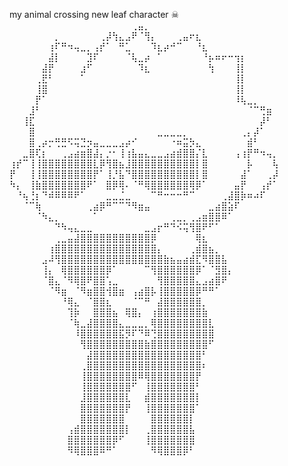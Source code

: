 my animal crossing new leaf character ☠︎︎<br>
⠀⠀⠀⠀⠀⠀⠀⠀⠀⠀⠀⠀⠀⠀⠀⠀⠀⠀⠀⢀⣤⡀⠀⠀⠀⠀⠀⠀⠀⠀⠀⠀⠀⠀⠀⠀⠀⠀⠀⠀⠀⠀<br>
⠀⠀⠀⠀⠀⠀⠀⡀⠀⠀⠀⠀⠀⠀⢀⡼⢳⣄⣠⠟⠈⢻⡄⠀⠀⠀⢀⣤⠖⣆⠀⠀⠀⠀⠀⠀⠀⠀⠀⠀⠀⠀<br>
⠀⠀⠀⠀⠀⠀⢰⠏⠛⠲⢤⣀⡀⢠⡞⠁⠀⠛⣁⠀⠀⠀⠹⣆⡴⠚⠉⠀⠀⠘⣆⠀⠀⠀⠀⠀⠀⠀⠀⠀⠀⠀<br>
⠀⠀⠀⠀⠀⠀⣼⡇⠀⠀⠀⠀⣹⠏⠀⠀⠀⠀⠈⢧⣀⡴⠀⠁⠀⠀⠀⠀⠀⠀⠘⡦⠶⠖⠒⢲⡆⠀⠀⠀⠀⠀<br>
⠀⠀⠀⠀⠀⣼⡟⠀⠀⠀⠀⣰⠋⠀⠀⠀⠀⠀⠀⠀⠹⣆⠀⠀⠀⠀⠀⠀⠀⠀⠀⢳⠀⠀⠀⢸⡇⠀⠀⠀⠀⠀<br>
⠀⠀⠀⠀⢀⣟⠃⠀⠀⠀⠀⠁⠀⠀⠀⠀⠀⠀⠀⠀⠀⠀⠀⠀⠀⠀⠀⠀⠀⠀⠀⠀⠀⠀⠀⢸⡇⠀⠀⠀⠀⠀<br>
⠀⠀⠀⠀⢸⣿⠀⠀⠀⠀⠀⠀⠀⠀⠀⠀⠀⠀⠀⠀⠀⠀⠀⠀⠀⠀⠀⠀⠀⠀⠀⠀⠀⠀⠀⢸⡇⠀⠀⠀⠀⠀<br>
⠀⠀⠀⠀⡟⠁⠀⠀⠀⠀⠀⠀⠀⠀⠀⠀⠀⠀⠀⠀⠀⠀⠀⠀⠀⠀⠀⠀⠀⠀⠀⠀⠀⠀⠀⠸⢧⣀⡀⠀⠀⠀<br>
⠀⠀⠀⣸⠃⠀⠀⠀⠀⠀⠀⠀⠀⠀⠀⠀⠀⠀⠀⠀⠀⠀⠀⠀⠀⠀⠀⠀⠀⠀⠀⠀⠀⠀⠀⠀⠀⠈⠉⢛⣶⠀<br>
⠀⠀⢸⣏⠀⠀⠀⠀⠀⠀⠀⠀⠀⠀⠀⠀⠀⠀⠀⠀⠀⠀⠀⠀⠀⠀⠀⠀⠀⠀⠀⠀⠀⠀⠀⠀⠀⠀⠀⡼⠃⠀<br>
⠀⠀⠀⣿⠀⠀⠀⠀⠀⠀⠀⠀⠀⠀⠀⠀⠀⠀⠀⠀⠀⠀⠀⣀⣀⣀⣀⡀⠀⠀⠀⠀⠀⠀⠀⠀⢀⡄⡼⠁⠀⠀<br>
⠀⠀⠀⣿⢀⡴⡒⢛⣛⠫⢭⣙⡲⣤⣀⣀⣀⣠⡴⠊⠀⠀⠀⠀⠀⠐⠶⣭⡳⣄⠀⠀⠀⠀⠀⠀⠀⣾⠃⠀⠀⠀<br>
⠀⠀⣀⣿⢏⡆⠀⠀⢀⣠⣴⣶⣿⣼⡄⡐⠂⢸⢰⣧⣤⣄⣀⣀⣠⣴⣾⣿⣿⡌⣇⠀⠀⠀⠀⢠⢰⡟⠛⠲⢤⡀<br>
⢰⡞⠉⢸⢸⣿⣿⣿⣿⣿⣿⣿⣿⣇⡿⢻⣿⣦⣸⣿⣿⣿⣿⣿⣿⣿⣿⣿⣿⡇⣿⠀⠀⠀⠀⠀⠀⡧⠀⠀⠀⢧<br>
⡟⠀⠀⢸⢸⣿⣿⣿⣿⣿⣿⣿⣿⡟⠁⢸⡘⣧⠙⣿⣿⣿⣿⣿⣿⣿⣿⣿⣿⡇⣿⠀⠀⠀⠀⠀⣼⠁⠀⠀⢀⡼<br>
⠳⡄⠀⢸⣷⣿⣿⣿⣿⣿⣿⣿⠟⠁⠀⣿⡿⢿⠄⠈⠛⢿⣿⣿⣿⣿⣿⣿⢿⡿⠁⠀⠀⠀⠀⣤⡟⠀⠀⢠⡞⠁<br>
⠀⠘⢦⢘⡆⠙⠾⠿⠿⠿⠟⠁⠀⠀⠀⣀⣀⣈⣀⠀⠀⠀⠉⠛⠒⠒⠒⠛⠉⠀⠀⠀⠀⢀⣼⣿⡷⠶⠴⠏⠀⠀<br>
⠀⠀⠈⠉⢷⠀⠀⠀⠀⠀⠀⠀⢀⣴⡿⠛⠉⠉⠙⠻⣶⣤⠀⠀⠀⠀⠀⠀⠀⠀⠀⣀⣴⣿⣵⠏⠀⠀⠀⠀⠀⠀<br>
⠀⠀⠀⠀⠈⠳⣄⡀⠀⠀⠀⠀⠀⠁⠀⠀⠀⠀⠀⠀⠀⠀⠀⠀⠀⢀⣀⡀⢀⣠⣶⣿⣿⠿⠁⠀⠀⠀⠀⠀⠀⠀<br>
⠀⠀⠀⠀⠀⠀⠀⠙⠳⢤⣄⣀⣀⠀⠀⠀⠀⠀⠀⠀⠀⣀⣠⡖⠛⠙⠪⢭⢻⣿⠟⠋⠁⠀⠀⠀⠀⠀⠀⠀⠀⠀<br>
⠀⠀⠀⠀⠀⠀⠀⢀⣀⣤⣼⣿⣿⣿⣿⣿⣿⣿⣿⣿⣿⣿⡿⠀⠀⠀⠀⠀⠀⢿⣆⠀⠀⠀⠀⠀⠀⠀⠀⠀⠀⠀<br>
⠀⠀⠀⠀⠀⠀⢰⣿⣿⣿⣿⣿⣿⣿⣿⣿⣿⣿⣿⣿⣿⣿⣿⡄⠀⠀⠀⠀⢀⣾⣿⣦⡀⠀⠀⠀⠀⠀⠀⠀⠀⠀<br>
⠀⠀⠀⠀⠀⣠⠼⢻⣿⣿⣿⣿⣿⣿⣿⣿⣿⣿⣿⣿⣿⣿⣿⣿⣷⣦⣤⣴⣾⣏⠻⣿⣿⣧⠀⠀⠀⠀⠀⠀⠀⠀<br>
⠀⠀⠀⠀⠀⢸⡄⠀⢿⣿⣿⣿⣿⣿⣿⡿⠁⠀⠀⠀⠀⠉⢻⣿⣿⣿⣿⣿⣿⡿⠁⠈⣻⣿⡄⠀⠀⠀⠀⠀⠀⠀<br>
⠀⠀⠀⠀⠀⠈⣿⣄⠈⠻⢿⣿⠟⣿⣿⢡⣀⠀⠀⠀⠀⠀⠀⢻⣿⣿⣿⣿⣿⣄⣠⣴⣿⠟⠀⠀⠀⠀⠀⠀⠀⠀<br>
⠀⠀⠀⠀⠀⠀⠈⠻⣶⠀⠈⠻⣶⣿⣿⢺⣿⣶⠀⢠⣴⣿⡧⢸⣿⣿⣿⣿⣿⡿⠛⠛⠁⠀⠀⠀⠀⠀⠀⠀⠀⠀<br>
⠀⠀⠀⠀⠀⠀⠀⠀⠘⢿⣄⠀⠈⣿⣿⣆⠀⠀⠀⠈⠉⠛⠀⣼⣿⣿⣿⣿⣿⣿⡀⠀⠀⠀⠀⠀⠀⠀⠀⠀⠀⠀<br>
⠀⠀⠀⠀⠀⠀⠀⠀⠀⢹⡷⠀⠀⣿⣿⣿⣦⠀⢿⣿⡄⠀⢰⣿⣿⣿⣿⣿⣿⣿⣷⠀⠀⠀⠀⠀⠀⠀⠀⠀⠀⠀<br>
⠀⠀⠀⠀⠀⠀⠀⠀⠀⠈⢷⣀⣼⣿⣿⣿⣿⣄⣀⣀⣀⡀⢿⣿⣿⣿⣿⣿⣿⣿⣿⣇⠀⠀⠀⠀⠀⠀⠀⠀⠀⠀<br>
⠀⠀⠀⠀⠀⠀⠀⠀⠀⠀⠸⣿⣿⣿⣿⣿⣿⣯⡻⠏⠙⠿⢙⣿⣿⣿⣿⣿⣿⣿⣿⣿⠀⠀⠀⠀⠀⠀⠀⠀⠀⠀<br>
⠀⠀⠀⠀⠀⠀⠀⠀⠀⠀⠀⢻⣿⣿⣿⣿⣿⣿⣿⣿⣿⣷⣿⣿⣿⣿⣿⣿⣿⣿⣿⠋⠀⠀⠀⠀⠀⠀⠀⠀⠀⠀<br>
⠀⠀⠀⠀⠀⠀⠀⠀⠀⠀⠀⠀⣼⣿⣿⣿⣿⣿⣿⣿⣿⣿⣿⣿⣿⣿⣿⣿⣿⣿⠃⠀⠀⠀⠀⠀⠀⠀⠀⠀⠀⠀<br>
⠀⠀⠀⠀⠀⠀⠀⠀⠀⠀⠀⢀⣿⣿⣿⣿⣿⣿⣿⣿⣿⣿⣿⣿⣿⣿⣿⣿⣿⣿⠆⠀⠀⠀⠀⠀⠀⠀⠀⠀⠀⠀<br>
⠀⠀⠀⠀⠀⠀⠀⠀⠀⠀⠀⢸⣿⣿⣿⣿⣿⣿⣿⣿⠿⢿⣿⣿⣿⣿⣿⣿⣿⡟⠀⠀⠀⠀⠀⠀⠀⠀⠀⠀⠀⠀<br>
⠀⠀⠀⠀⠀⠀⠀⠀⠀⠀⠀⢸⣿⣿⣿⣿⣿⣿⣿⠋⠀⢸⣿⣿⣿⣿⣿⣿⣿⠃⠀⠀⠀⠀⠀⠀⠀⠀⠀⠀⠀⠀<br>
⠀⠀⠀⠀⠀⠀⠀⠀⠀⠀⠀⣸⣿⣿⣿⣿⣿⣿⣇⠀⠀⣾⣿⣿⣿⣿⣿⣿⣿⡇⠀⠀⠀⠀⠀⠀⠀⠀⠀⠀⠀⠀<br>
⠀⠀⠀⠀⠀⠀⠀⠀⠀⠀⠀⣿⣿⣿⣿⣿⣿⣿⡟⠀⠀⢸⣿⣿⣿⣿⣿⣿⣿⠁⠀⠀⠀⠀⠀⠀⠀⠀⠀⠀⠀⠀<br>
⠀⠀⠀⠀⠀⠀⠀⠀⠀⠀⠀⣿⣿⣿⣿⣿⣿⣿⠀⠀⠀⠀⣿⣿⣿⣿⣿⣿⡇⠀⠀⠀⠀⠀⠀⠀⠀⠀⠀⠀⠀⠀<br>
⠀⠀⠀⠀⠀⠀⠀⠀⠀⢠⣾⣿⣿⣿⣿⣿⣿⣿⡇⠀⠀⢀⣿⣿⣿⣿⣿⣿⣧⠀⠀⠀⠀⠀⠀⠀⠀⠀⠀⠀⠀⠀<br>
⠀⠀⠀⠀⠀⠀⠀⠀⠀⣿⣿⣿⣿⣿⣿⣿⡿⠋⠀⠀⠀⢸⣿⣿⣿⣿⣿⣿⣿⠀⠀⠀⠀⠀⠀⠀⠀⠀⠀⠀⠀⠀<br>
⠀⠀⠀⠀⠀⠀⠀⠀⠀⠻⢿⣿⣿⣿⠿⠛⠁⠀⠀⠀⠀⠀⠻⢿⣿⣿⣿⡿⠃⠀⠀⠀⠀⠀⠀⠀⠀⠀⠀⠀⠀⠀<br>
